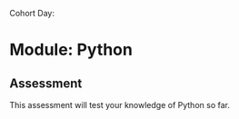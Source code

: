Cohort Day:

# Module: Python

## Assessment 
This assessment will test your knowledge of Python so far.

